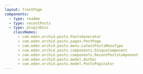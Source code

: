 ```yaml
---
layout: frontPage
components:
  - type: readme
  - type: recentPosts
  - type: pluginDocs
    classNames: 
      - com.eden.orchid.posts.PostsGenerator
      - com.eden.orchid.posts.pages.PostPage
      - com.eden.orchid.posts.menu.LatestPostsMenuType
      - com.eden.orchid.posts.components.DisqusComponent
      - com.eden.orchid.posts.components.RecentPostsComponent
      - com.eden.orchid.posts.model.Author
      - com.eden.orchid.posts.model.PostsPaginator
---
```


